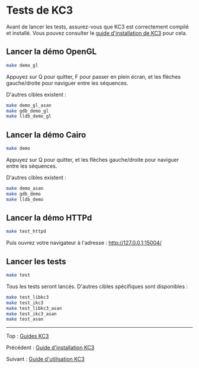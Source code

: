 # Tests de KC3

Avant de lancer les tests, assurez-vous que KC3 est correctement
compilé et installé. Vous pouvez consulter le
[guide d'installation de KC3](3.1_Install) pour cela.

## Lancer la démo OpenGL

```sh
make demo_gl
```

Appuyez sur Q pour quitter, F pour passer en plein écran, et les
flèches gauche/droite pour naviguer entre les séquences.

D'autres cibles existent :

```sh
make demo_gl_asan
make gdb_demo_gl
make lldb_demo_gl
```

## Lancer la démo Cairo

```sh
make demo
```

Appuyez sur Q pour quitter, et les flèches gauche/droite pour
naviguer entre les séquences.

D'autres cibles existent :

```sh
make demo_asan
make gdb_demo
make lldb_demo
```

## Lancer la démo HTTPd

```sh
make test_httpd
```

Puis ouvrez votre navigateur à l'adresse : http://127.0.0.1:15004/

## Lancer les tests

```sh
make test
```

Tous les tests seront lancés. D'autres cibles spécifiques sont
disponibles :

```sh
make test_libkc3
make test_ikc3
make test_libkc3_asan
make test_ikc3_asan
make test_asan
```

---

Top : [Guides KC3](./)

Précédent : [Guide d'installation KC3](3.1_Install)

Suivant : [Guide d'utilisation KC3](3.3_Usage)
